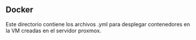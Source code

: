 ## Docker 

Este directorio contiene los archivos .yml para desplegar contenedores en la VM creadas en el servidor proxmox.